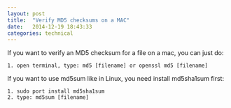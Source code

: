 ```yaml
---
layout: post
title:  "Verify MD5 checksums on a MAC"
date:   2014-12-19 18:43:33
categories: technical
---
```


If you want to verify an MD5 checksum for a file on a mac, you can just do:

	1. open terminal, type: md5 [filename] or openssl md5 [filename]

If you want to use md5sum like in Linux, you need install md5sha1sum first:

	1. sudo port install md5sha1sum
	2. type: md5sum [filename]
